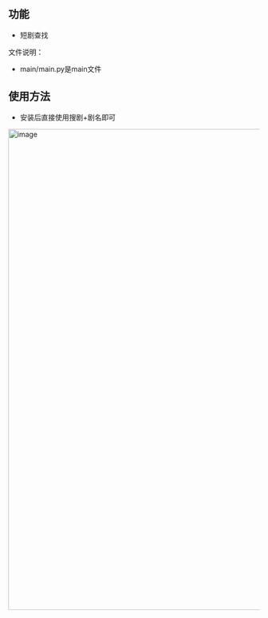 ## 功能
- 短剧查找

文件说明：
- main/main.py是main文件

## 使用方法
- 安装后直接使用搜剧+剧名即可

<img width="965" alt="image" src="https://github.com/user-attachments/assets/94101c19-9a8f-4fe6-8c5f-307f7fb60926">
